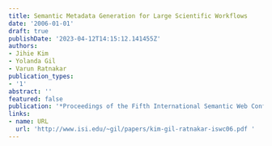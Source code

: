 ```yaml
---
title: Semantic Metadata Generation for Large Scientific Workflows
date: '2006-01-01'
draft: true
publishDate: '2023-04-12T14:15:12.141455Z'
authors:
- Jihie Kim
- Yolanda Gil
- Varun Ratnakar
publication_types:
- '1'
abstract: ''
featured: false
publication: '*Proceedings of the Fifth International Semantic Web Conference (ISWC)*'
links:
- name: URL
  url: 'http://www.isi.edu/~gil/papers/kim-gil-ratnakar-iswc06.pdf '
---
```


